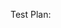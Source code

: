 
<!-- Reminder: Have you updated the changelog? -->

Test Plan: <!-- Required: What is the test plan for this change? -->
